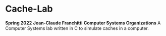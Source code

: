 # Cache-Lab
**Spring 2022**
**Jean-Claude Franchitti**
**Computer Systems Organizations**
A Computer Systems lab written in C to simulate caches in a computer.
